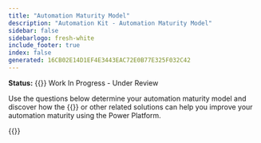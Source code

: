 ```yaml
---
title: "Automation Maturity Model"
description: "Automation Kit - Automation Maturity Model"
sidebar: false
sidebarlogo: fresh-white
include_footer: true
index: false
generated: 16CB02E14D1EF4E3443EAC72E0B77E325F032C42
---
```


**Status:** {{<externalImage src="https://github.githubassets.com/images/icons/emoji/unicode/1f6a7.png" size="16x16" text="Construction Icon">}} Work In Progress - Under Review

Use the questions below determine your automation maturity model and discover how the {{<product-name>}} or other related solutions can help you improve your automation maturity using the Power Platform.

{{<questions name="/content/en-gb/automation-maturity-model.json" completed="" showNavigationButtons="false" locale="en-gb">}}
